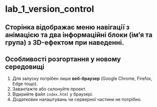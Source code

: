 # lab_1_version_control

## Сторінка відображає меню навігації з анімацією та два інформаційні блоки (ім’я та група) з 3D-ефектом при наведенні.

## Особливості розгортання у новому середовищі
1. Для запуску потрібен лише **веб-браузер** (Google Chrome, Firefox, Edge тощо).  
2. Завантажте або склонуйте проект.  
3. Відкрийте файл `index.html` у браузері.  
4. Додаткових налаштувань чи серверної частини не потрібно.
